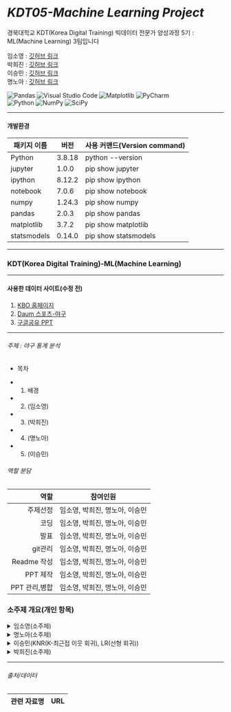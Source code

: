 # _KDT05-Machine Learning Project_

경북대학교 KDT(Korea Digital Training) 빅데이터 전문가 양성과정 5기 : ML(Machine Learning) 3팀입니다

임소영 : [깃허브 링크](https://github.com/YimSoYoung1001)  
박희진 : [깃허브 링크](https://github.com/ParkHeeJin00)  
이승민 : [깃허브 링크](https://github.com/winmin94)  
명노아 : [깃허브 링크](https://github.com/noah2397)

![Pandas](https://img.shields.io/badge/pandas-%23150458.svg?style=for-the-badge&logo=pandas&logoColor=white)
![Visual Studio Code](https://img.shields.io/badge/Visual%20Studio%20Code-0078d7.svg?style=for-the-badge&logo=visual-studio-code&logoColor=white)
![Matplotlib](https://img.shields.io/badge/Matplotlib-%23ffffff.svg?style=for-the-badge&logo=Matplotlib&logoColor=black)
![PyCharm](https://img.shields.io/badge/pycharm-143?style=for-the-badge&logo=pycharm&logoColor=black&color=black&labelColor=green)  
![Python](https://img.shields.io/badge/python-3670A0?style=for-the-badge&logo=python&logoColor=ffdd54)
![NumPy](https://img.shields.io/badge/numpy-%23013243.svg?style=for-the-badge&logo=numpy&logoColor=white)
![SciPy](https://img.shields.io/badge/SciPy-%230C55A5.svg?style=for-the-badge&logo=scipy&logoColor=%white)

<hr/>

#### 개발환경

| 패키지 이름 | 버전   | 사용 커맨드(Version command) |
| ----------- | ------ | ---------------------------- |
| Python      | 3.8.18 | python --version             |
| jupyter     | 1.0.0  | pip show jupyter             |
| ipython     | 8.12.2 | pip show ipython             |
| notebook    | 7.0.6  | pip show notebook            |
| numpy       | 1.24.3 | pip show numpy               |
| pandas      | 2.0.3  | pip show pandas              |
| matplotlib  | 3.7.2  | pip show matplotlib          |
| statsmodels | 0.14.0 | pip show statsmodels         |

<hr/>

### KDT(Korea Digital Training)-ML(Machine Learning)

<hr/>

#### 사용한 데이터 사이트(수정 전)

1. [KBO 홈페이지](https://www.koreabaseball.com/Default.aspx)
2. [Daum 스포츠-야구](https://sports.daum.net/record/kbo/team?season=2023)
3. [구글공유 PPT](https://docs.google.com/presentation/d/1iw8iwN1F_FjeJlKNg46WBwOhtqjZGTJt9zUaESa8WAY/edit)

<hr/>

###### 주제 : 야구 통계 분석

- 목차

* 1. 배경
* 2. (임소영)
* 3. (박희진)
* 4. (명노아)
* 5. (이승민)

###### 역할 분담

|          역할 | 참여인원                       |
| ------------: | ------------------------------ |
|      주제선정 | 임소영, 박희진, 명노아, 이승민 |
|          코딩 | 임소영, 박희진, 명노아, 이승민 |
|          발표 | 임소영, 박희진, 명노아, 이승민 |
|       git관리 | 임소영, 박희진, 명노아, 이승민 |
|   Readme 작성 | 임소영, 박희진, 명노아, 이승민 |
|      PPT 제작 | 임소영, 박희진, 명노아, 이승민 |
| PPT 관리,병합 | 임소영, 박희진, 명노아, 이승민 |

### 소주제 개요(개인 항목)

<details>
  <summary>
    임소영(소주제)
  </summary>
</details>

</hr>

<details>
  <summary>
    명노아(소주제)
  </summary>

</details>

</hr>

<details>
  <summary>
    이승민(KNR(K-최근접 이웃 회귀), LR(선형 회귀))
  </summary>
  
K-Nearest Neighbors Regression  
  **1. 데이터 전처리 실시**  
  - 필요한 부분으로 데이터를 분할해서 저장
  - 이상치도 필요한 내용을 담고 있어 제거하지 않음  
  **2. 데이터셋 준비**  
  - 최적의 random_state 추적  
  **3. 학습 및 평가**  
  - KNR : 과대적합이 발생하여 튜닝 진행
  - [튜닝 1] K값 조절
  - [튜닝 2] 가중치 조정  
  **4. 예측값 구하기 및 성능 평가**  
  - 튜닝을 실시한 2가지 모델에 대해 예측값을 구하고 성능을 평가함
  - 성능 평가 요소(R2 score, MAE, MSE)  
  **5. 모델 저장(.pkl 형식)**    
  - 둘 중 성능이 좋은 '튜닝2' 모델을 최종 모델로 저장

Linear Regression  
  **1. 데이터 전처리 실시**   
  - 필요한 부분으로 데이터를 분할해서 저장
  - 이상치로 필요한 내용을 담고 있어 제거하지 않음  
  **2. 데이터셋 준비**  
  - 최적의 random_state 추적  
  **3. 학습 및 평가**  
  - LR : 차이는 적으나 좀 더 스코어를 끌어올릴 수 있을 거라 예상되어 튜닝 진행
  - [튜닝] fit-intercept 조정  
  **4. 예측값 구하기 및 성능 평가**  
  - 튜닝을 실시한 모델에 대해 예측값을 구하고 성능을 평가
  - 성능 평가 요소(R2 score, MAE, MSE)  
  **5. 모델 저장(.pkl 형식)**  
</details>

</hr>

<details>
  <summary>
    박희진(소주제)
  </summary>

</details>
<hr/>

###### 출처/데이터

| 관련 자료명 | URL |
| :---------: | --- |
